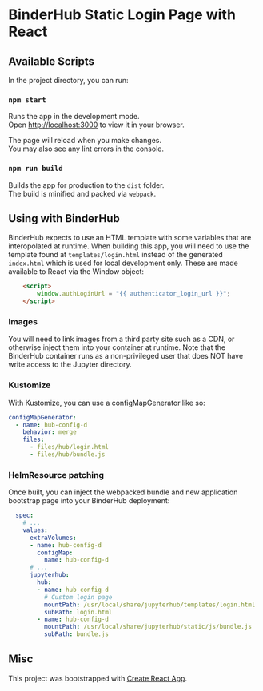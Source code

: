 # BinderHub Static Login Page with React

## Available Scripts

In the project directory, you can run:

### `npm start`

Runs the app in the development mode.\
Open [http://localhost:3000](http://localhost:3000) to view it in your browser.

The page will reload when you make changes.\
You may also see any lint errors in the console.

### `npm run build`

Builds the app for production to the `dist` folder.\
The build is minified and packed via `webpack`. 

## Using with BinderHub

BinderHub expects to use an HTML template with some variables that are
interopolated at runtime. When building this app, you will need to use the
template found at `templates/login.html` instead of the generated `index.html`
which is used for local development only. These are made available to React via
the Window object:
```html
    <script>
        window.authLoginUrl = "{{ authenticator_login_url }}";
    </script>
```

### Images
You will need to link images from a third party site such as a CDN, or
otherwise inject them into your container at runtime. Note that the BinderHub
container runs as a non-privileged user that does NOT have write access to the
Jupyter directory.

### Kustomize

With Kustomize, you can use a configMapGenerator like so:
```yaml
configMapGenerator:
  - name: hub-config-d
    behavior: merge
    files:
      - files/hub/login.html
      - files/hub/bundle.js
```

### HelmResource patching
Once built, you can inject the webpacked bundle and new application bootstrap
page into your BinderHub deployment:
```yaml
  spec:
    # ...
    values:
      extraVolumes:
      - name: hub-config-d
        configMap:
          name: hub-config-d
      # ...
      jupyterhub:
        hub:
        - name: hub-config-d
          # Custom login page
          mountPath: /usr/local/share/jupyterhub/templates/login.html
          subPath: login.html
        - name: hub-config-d
          mountPath: /usr/local/share/jupyterhub/static/js/bundle.js
          subPath: bundle.js
```

## Misc
This project was bootstrapped with [Create React App](https://github.com/facebook/create-react-app).
